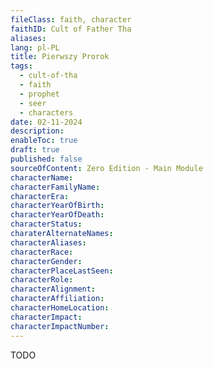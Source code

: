 ```yaml
---
fileClass: faith, character
faithID: Cult of Father Tha
aliases: 
lang: pl-PL
title: Pierwszy Prorok
tags:
  - cult-of-tha
  - faith
  - prophet
  - seer
  - characters
date: 02-11-2024
description: 
enableToc: true
draft: true
published: false
sourceOfContent: Zero Edition - Main Module
characterName: 
characterFamilyName: 
characterEra: 
characterYearOfBirth: 
characterYearOfDeath: 
characterStatus: 
charaterAlternateNames: 
characterAliases: 
characterRace: 
characterGender: 
characterPlaceLastSeen: 
characterRole: 
characterAlignment: 
characterAffiliation: 
characterHomeLocation: 
characterImpact: 
characterImpactNumber:
---
```


TODO